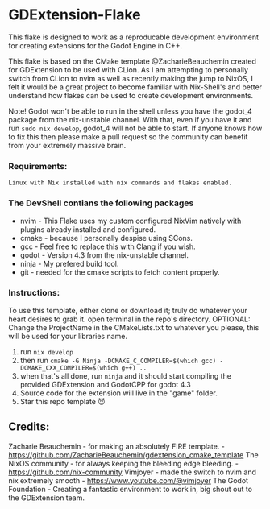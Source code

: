 # GDExtension-Flake

This flake is designed to work as a reproducable development environment for creating extensions for the Godot Engine in C++. 

This flake is based on the CMake template @ZacharieBeauchemin created for GDExtension to be used with CLion. As I am attempting to personally switch from CLion to nvim as
well as recently making the jump to NixOS, I felt it would be a great project to become familiar with Nix-Shell's and better understand how flakes can be used to create 
development environments.

Note! Godot won't be able to run in the shell unless you have the godot_4 package from the nix-unstable channel. With that, even if you have it and run `sudo nix develop`, godot_4 will not be able to start. 
If anyone knows how to fix this then please make a pull request so the community can benefit from your extremely massive brain.

### Requirements:
    Linux with Nix installed with nix commands and flakes enabled. 

### The DevShell contians the following packages

 - nvim - This Flake uses my custom configured NixVim natively with plugins already installed and configured. 
 - cmake - because I personally despise using SCons.
 - gcc - Feel free to replace this with Clang if you wish.
 - godot - Version 4.3 from the nix-unstable channel.
 - ninja - My prefered build tool.
 - git - needed for the cmake scripts to fetch content properly.
 

### Instructions:
To use this template, either clone or download it; truly do whatever your heart desires to grab it.
open terminal in the repo's directory.
OPTIONAL: Change the ProjectName in the CMakeLists.txt to whatever you please, this will be used for your libraries name.

1. run `nix develop`
2. then run  `cmake -G Ninja -DCMAKE_C_COMPILER=$(which gcc) -DCMAKE_CXX_COMPILER=$(which g++) ..`
3. when that's all done, run `ninja` and it should start compiling the provided GDExtension and GodotCPP for godot 4.3
4. Source code for the extension will live in the "game" folder.
5. Star this repo template 😈


## Credits:

Zacharie Beauchemin - for making an absolutely FIRE template. - https://github.com/ZacharieBeauchemin/gdextension_cmake_template
The NixOS community - for always keeping the bleeding edge bleeding. - https://github.com/nix-community
Vimjoyer - made the switch to nvim and nix extremely smooth - https://www.youtube.com/@vimjoyer
The Godot Foundation - Creating a fantastic environment to work in, big shout out to the GDExtension team.


